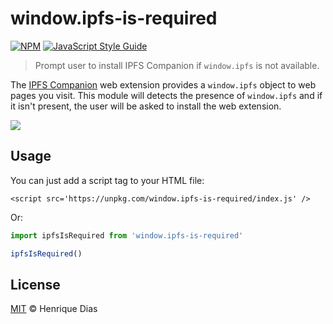# window.ipfs-is-required

[![NPM](https://img.shields.io/npm/v/window.ipfs-is-required.svg?style=flat-square)](https://www.npmjs.com/package/window.ipfs-is-required)
[![JavaScript Style Guide](https://img.shields.io/badge/code_style-standard-brightgreen.svg?style=flat-square)](https://standardjs.com)

> Prompt user to install IPFS Companion if `window.ipfs` is not available.

The [IPFS Companion](https://github.com/ipfs-shipyard/ipfs-companion) web extension provides a `window.ipfs` object to web pages you visit. This module will detects the presence of `window.ipfs` and if it isn't present, the user will be asked to install the web extension.

![](http://ipfs.io/ipfs/QmeNt2PVxzH3rhoUjqGXwemN3H12DXLRmjTLdVcPepbnFj)

## Usage

You can just add a script tag to your HTML file:

```
<script src='https://unpkg.com/window.ipfs-is-required/index.js' />
```

Or:


```js
import ipfsIsRequired from 'window.ipfs-is-required'

ipfsIsRequired()
```

## License

[MIT](LICENSE) © Henrique Dias
